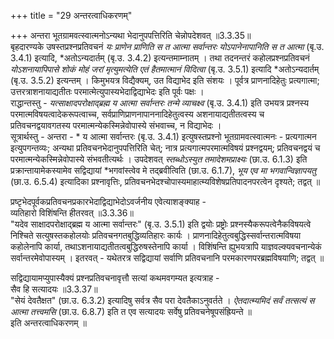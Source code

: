 +++
title = "29 अन्तरत्वाधिकरणम्"

+++
अन्तरा भूतग्रामवत्स्वात्मनोऽन्यथा भेदानुपपत्तिरिति चेन्नोपदेशवत् ॥3.3.35॥  
बृहदारण्यके उषस्तप्रश्नप्रतिवचनं *यः प्राणेन प्राणिति स त आत्मा सर्वान्तरः योऽपानेनापानिति स त आत्मा* (बृ.उ. 3.4.1) इत्यादि, *अतोऽन्यदार्तम् (बृ.उ. 3.4.2) इत्यन्तमाम्नातम् । तथा तदनन्तरं कहोलप्रश्नप्रतिवचनं *योऽशनायापिपासे शोकं मोहं जरां मृत्युमत्येति एतं हैतमात्मानं विदित्वा* (बृ.उ. 3.5.1) इत्यादि *अतोऽन्यदार्तम् (बृ.उ. 3.5.2) इत्यन्तम् । किमुभयत्र विद्यैक्यम्, उत विद्याभेद इति संशयः । पूर्वत्र प्राणनादिहेतुः प्रत्यगात्मा; उत्तरत्राशनायाद्यतीतः परमात्मेत्युपास्यभेदाद्विद्याभेदः इति पूर्वः पक्षः ।   
राद्धान्तस्तु - *यत्साक्षादपरोक्षाद्ब्रह्म य आत्मा सर्वान्तरः तन्मे व्याचक्ष्व* (बृ.उ. 3.4.1) इति उभयत्र प्रश्नस्य परमात्मविषयत्वादेकरूपत्वाच्च, सर्वप्राणिप्राणनापाननादिहेतुत्वस्य अशनायाद्यतीतत्वस्य च प्रतिवचनद्वयावगतस्य परमात्मन्येकस्मिन्नेवोपास्ये संभवाच्च, न विद्याभेदः ।   
सूत्रार्थस्तु - अन्तरा - * य आत्मा सर्वान्तरः (बृ.उ. 3.4.1) इत्युषस्तप्रश्नो भूतग्रामवत्स्वात्मनः - प्रत्यगात्मन इत्युपगन्तव्यः; अन्यथा प्रतिवचनभेदानुपपत्तिरिति चेत्; नात्र प्रत्यगात्मपरमात्मविषयं प्रश्नद्वयम्; प्रतिवचनद्वयं च परमात्मन्येकस्मिन्नेवोपास्ये संभवतीत्यर्थः । उपदेशवत् *स्तब्धोऽस्युत तमादेशमप्राक्ष्यः* (छा.उ. 6.1.3) इति प्रक्रान्तायामेकस्यामेव सद्विद्यायां *भगवांस्त्वेव मे तद्ब्रवीत्विति (छा.उ. 6.1.7), *भूय एव मा भगवान्विज्ञापयतु* (छा.उ. 6.5.4) इत्यादिका प्रश्नावृत्तिः, प्रतिवचनभेदश्चोपास्यमाहात्म्यविशेषप्रतिपादनपरत्वेन दृश्यते; तद्वत् ॥

प्रष्टृभेदपूर्वकप्रतिवचनप्रकारभेदाद्विद्याभेदोऽवर्जनीय एवेत्याशङ्क्याह -   
व्यतिहारो विशिंषन्ति हीतरवत् ॥3.3.36॥  
"यदेव साक्षादपरोक्षाद्ब्रह्म य आत्मा सर्वान्तरः" (बृ.उ. 3.5.1) इति द्वयोः प्रष्ट्रोः प्रश्नस्यैकरूपत्वेनैकविषयत्वे निश्चिते सत्युषस्तकहोलयोः प्रतिवचनगतबुद्धिव्यतिहारः कार्यः । प्राणनादिहेतुत्वबुद्धिस्सर्वान्तरात्मविषया कहोलेनापि कार्या, तथाऽशनायाद्यतीतत्वबुद्धिरुषस्तेनापि कार्या । विशिंषन्ति ह्युभयत्रापि याज्ञवल्क्यवचनान्येकं सर्वान्तरमेवोपास्यम् । इतरवत् - यथेतरत्र सद्विद्यायां सर्वाणि प्रतिवचनानि परमकारणपरब्रह्मविषयाणि; तद्वत् ॥

सद्विद्यायामप्युपास्यैक्यं प्रश्नप्रतिवचनावृत्तौ सत्यां कथमवगम्यत इत्यत्राह -  
सैव हि सत्यादयः ॥3.3.37॥  
"सेयं देवतैक्षत" (छा.उ. 6.3.2) इत्यादिषु सर्वत्र सैव परा देवतैकाऽनुवर्तते । *ऐतदात्म्यमिदं सर्वं तत्सत्यं स आत्मा तत्त्वमसि* (छा.उ. 6.8.7) इति त एव सत्यादयः सर्वेषु प्रतिवचनेषूपसंह्रियन्ते ॥   
इति अन्तरत्वाधिकरणम् ॥